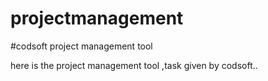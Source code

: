 # projectmanagement
#codsoft
project management tool

here is the project management tool ,task given by codsoft..
